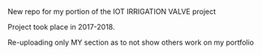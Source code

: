 New repo for my portion of the IOT IRRIGATION VALVE project

Project took place in 2017-2018. 

Re-uploading only MY section as to not show others work on my portfolio
